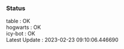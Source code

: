 ### Status


table : OK  
hogwarts : OK  
icy-bot : OK  
Latest Update : 2023-02-23 09:10:06.446690
